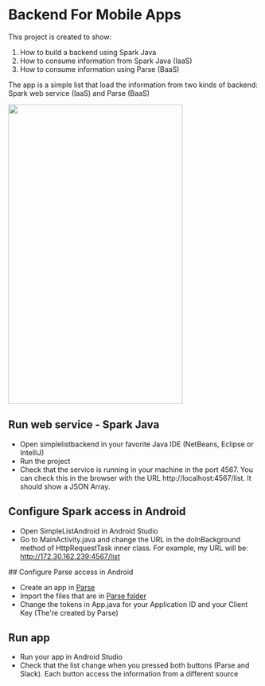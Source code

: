 # Backend For Mobile Apps

This project is created to show:

1. How to build a backend using Spark Java
2. How to consume information from Spark Java (IaaS)
2. How to consume information using Parse (BaaS)

The app is a simple list that load the information from two kinds of backend: Spark web service (IaaS) and Parse (BaaS)

<img src="https://dl.dropboxusercontent.com/u/60646493/backendformobile.gif" width="350" height="600" />

## Run web service - Spark Java

- Open simplelistbackend in your favorite Java IDE (NetBeans, Eclipse or IntelliJ)
- Run the project
- Check that the service is running in your machine in the port 4567. You can check this in the browser with the URL http://localhost:4567/list. It should show a JSON Array.

## Configure Spark access in Android

- Open SimpleListAndroid in Android Studio
- Go to MainActivity.java and change the URL in the doInBackground method of HttpRequestTask inner class. For example, my URL will be: http://172.30.162.239:4567/list

## Configure Parse access in Android

- Create an app in [Parse](http://parse.com/)
- Import the files that are in [Parse folder](/Parse)
- Change the tokens in App.java for your Application ID and your Client Key (The're created by Parse)

## Run app

- Run your app in Android Studio
- Check that the list change when you pressed both buttons (Parse and Slack). Each button access the information from a different source
